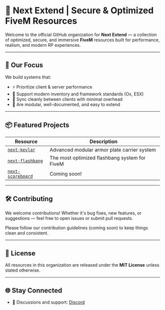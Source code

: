 # 🧠 Next Extend | Secure & Optimized FiveM Resources

Welcome to the official GitHub organization for **Next Extend** — a collection of optimized, secure, and immersive **FiveM** resources built for performance, realism, and modern RP experiences.

---

## 🚀 Our Focus

We build systems that:

- ⚡ Prioritize client & server performance
- 🔌 Support modern inventory and framework standards (Ox, ESX)
- 🔄 Sync cleanly between clients with minimal overhead
- 🧰 Are modular, well-documented, and easy to extend

---

## 📦 Featured Projects

| Resource            | Description                                      |
|---------------------|--------------------------------------------------|
| [`next-kevlar`](https://github.com/next-resources/next-kevlar) | Advanced modular armor plate carrier system |
| [`next-flashbang`](https://github.com/next-resources/next-flashbang) | The most optimized flashbang system for FiveM |
| [`next-scoreboard`](https://github.com/next-resources/next-scoreboard) | Coming soon! |

---

## 🛠️ Contributing

We welcome contributions! Whether it's bug fixes, new features, or suggestions — feel free to open issues or submit pull requests.

Please follow our contribution guidelines (coming soon) to keep things clean and consistent.

---

## 📜 License

All resources in this organization are released under the **MIT License** unless stated otherwise.

---

## 🌐 Stay Connected

- 💬 Discussions and support: [Discord](https://discord.nextextend.com)
